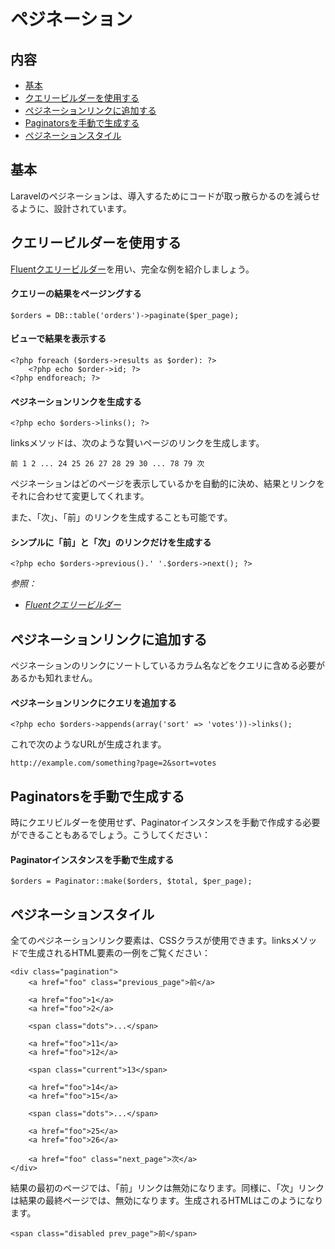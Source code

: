 # ペジネーション

## 内容

- [基本](#the-basics)
- [クエリービルダーを使用する](#using-the-query-builder)
- [ペジネーションリンクに追加する](#appending-to-pagination-links)
- [Paginatorsを手動で生成する](#creating-paginators-manually)
- [ペジネーションスタイル](#pagination-styling)

<a name="the-basics"></a>
## 基本

Laravelのペジネーションは、導入するためにコードが取っ散らかるのを減らせるように、設計されています。

<a name="using-the-query-builder"></a>
## クエリービルダーを使用する

[Fluentクエリービルダー](docs/database/fluent)を用い、完全な例を紹介しましょう。

#### クエリーの結果をページングする

	$orders = DB::table('orders')->paginate($per_page);

#### ビューで結果を表示する

	<?php foreach ($orders->results as $order): ?>
		<?php echo $order->id; ?>
	<?php endforeach; ?>

#### ペジネーションリンクを生成する

	<?php echo $orders->links(); ?>

linksメソッドは、次のような賢いページのリンクを生成します。

	前 1 2 ... 24 25 26 27 28 29 30 ... 78 79 次

ペジネーションはどのページを表示しているかを自動的に決め、結果とリンクをそれに合わせて変更してくれます。

また、「次」、「前」のリンクを生成することも可能です。

#### シンプルに「前」と「次」のリンクだけを生成する

	<?php echo $orders->previous().' '.$orders->next(); ?>

*参照：*

- *[Fluentクエリービルダー](/docs/database/fluent)*

<a name="appending-to-pagination-links"></a>
## ペジネーションリンクに追加する

ペジネーションのリンクにソートしているカラム名などをクエリに含める必要があるかも知れません。

#### ペジネーションリンクにクエリを追加する

	<?php echo $orders->appends(array('sort' => 'votes'))->links();

これで次のようなURLが生成されます。

	http://example.com/something?page=2&sort=votes

<a name="creating-paginators-manually"></a>
## Paginatorsを手動で生成する

時にクエリビルダーを使用せず、Paginatorインスタンスを手動で作成する必要ができることもあるでしょう。こうしてください：

#### Paginatorインスタンスを手動で生成する

	$orders = Paginator::make($orders, $total, $per_page);

<a name="pagination-styling"></a>
## ペジネーションスタイル

全てのペジネーションリンク要素は、CSSクラスが使用できます。linksメソッドで生成されるHTML要素の一例をご覧ください：

    <div class="pagination">
        <a href="foo" class="previous_page">前</a>

        <a href="foo">1</a>
        <a href="foo">2</a>

        <span class="dots">...</span>

        <a href="foo">11</a>
        <a href="foo">12</a>

        <span class="current">13</span>

        <a href="foo">14</a>
        <a href="foo">15</a>

        <span class="dots">...</span>

        <a href="foo">25</a>
        <a href="foo">26</a>

        <a href="foo" class="next_page">次</a>
    </div>

結果の最初のページでは、「前」リンクは無効になります。同様に、「次」リンクは結果の最終ページでは、無効になります。生成されるHTMLはこのようになります。

	<span class="disabled prev_page">前</span>